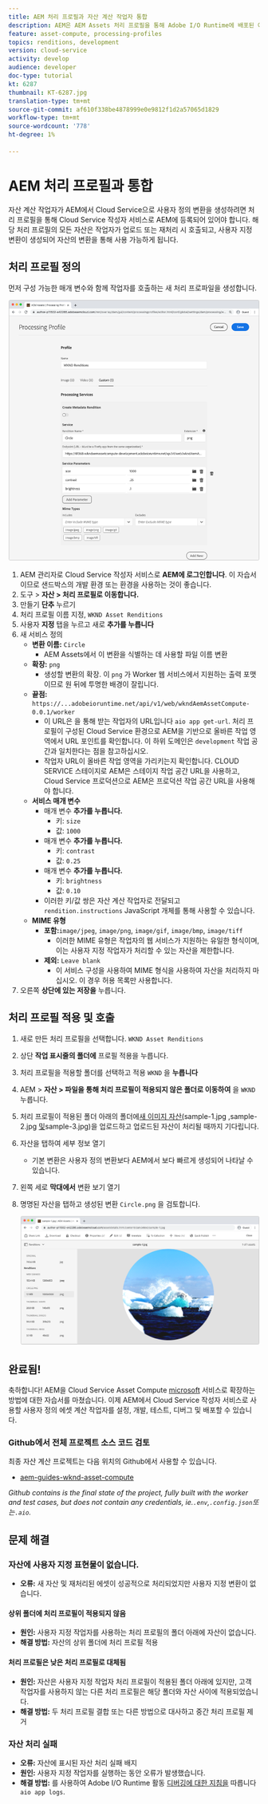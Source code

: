 ```yaml
---
title: AEM 처리 프로필과 자산 계산 작업자 통합
description: AEM은 AEM Assets 처리 프로필을 통해 Adobe I/O Runtime에 배포된 에셋 컴퓨팅 직원과 Cloud Service으로 통합됩니다. 처리 프로필은 사용자 지정 작업자를 사용하여 특정 자산을 처리하고 작업자가 생성한 파일을 자산 표현물로 저장하도록 작성자 서비스에 구성됩니다.
feature: asset-compute, processing-profiles
topics: renditions, development
version: cloud-service
activity: develop
audience: developer
doc-type: tutorial
kt: 6287
thumbnail: KT-6287.jpg
translation-type: tm+mt
source-git-commit: af610f338be4878999e0e9812f1d2a57065d1829
workflow-type: tm+mt
source-wordcount: '778'
ht-degree: 1%

---
```



# AEM 처리 프로필과 통합

자산 계산 작업자가 AEM에서 Cloud Service으로 사용자 정의 변환을 생성하려면 처리 프로필을 통해 Cloud Service 작성자 서비스로 AEM에 등록되어 있어야 합니다. 해당 처리 프로필의 모든 자산은 작업자가 업로드 또는 재처리 시 호출되고, 사용자 지정 변환이 생성되어 자산의 변환을 통해 사용 가능하게 됩니다.

## 처리 프로필 정의

먼저 구성 가능한 매개 변수와 함께 작업자를 호출하는 새 처리 프로파일을 생성합니다.

![처리 프로필](./assets/processing-profiles/new-processing-profile.png)

1. AEM 관리자로 Cloud Service 작성자 서비스로 __AEM에 로그인합니다__. 이 자습서이므로 샌드박스의 개발 환경 또는 환경을 사용하는 것이 좋습니다.
1. 도구 > __자산 > 처리 프로필로 이동합니다.__
1. 만들기 __단추__ 누르기
1. 처리 프로필 이름 지정, `WKND Asset Renditions`
1. 사용자 __지정__ 탭을 누르고 새로 __추가를 누릅니다__
1. 새 서비스 정의
   + __변환 이름:__ `Circle`
      + AEM Assets에서 이 변환을 식별하는 데 사용할 파일 이름 변환
   + __확장:__ `png`
      + 생성할 변환의 확장. 이 `png` 가 Worker 웹 서비스에서 지원하는 출력 포맷이므로 원 뒤에 투명한 배경이 잘립니다.
   + __끝점:__ `https://...adobeioruntime.net/api/v1/web/wkndAemAssetCompute-0.0.1/worker`
      + 이 URL은 을 통해 받는 작업자의 URL입니다 `aio app get-url`. 처리 프로필이 구성된 Cloud Service 환경으로 AEM을 기반으로 올바른 작업 영역에서 URL 포인트를 확인합니다. 이 하위 도메인은 `development` 작업 공간과 일치한다는 점을 참고하십시오.
      + 작업자 URL이 올바른 작업 영역을 가리키는지 확인합니다. CLOUD SERVICE 스테이지로 AEM은 스테이지 작업 공간 URL을 사용하고, Cloud Service 프로덕션으로 AEM은 프로덕션 작업 공간 URL을 사용해야 합니다.
   + __서비스 매개 변수__
      + 매개 변수 __추가를 누릅니다.__
         + 키: `size`
         + 값: `1000`
      + 매개 변수 __추가를 누릅니다.__
         + 키: `contrast`
         + 값: `0.25`
      + 매개 변수 __추가를 누릅니다.__
         + 키: `brightness`
         + 값: `0.10`
      + 이러한 키/값 쌍은 자산 계산 작업자로 전달되고 `rendition.instructions` JavaScript 개체를 통해 사용할 수 있습니다.
   + __MIME 유형__
      + __포함:__`image/jpeg`, `image/png`, `image/gif`, `image/bmp`, `image/tiff`
         + 이러한 MIME 유형은 작업자의 웹 서비스가 지원하는 유일한 형식이며, 이는 사용자 지정 작업자가 처리할 수 있는 자산을 제한합니다.
      + __제외:__ `Leave blank`
         + 이 서비스 구성을 사용하여 MIME 형식을 사용하여 자산을 처리하지 마십시오. 이 경우 허용 목록만 사용합니다.
1. 오른쪽 __상단에 있는 저장을__ 누릅니다.

## 처리 프로필 적용 및 호출

1. 새로 만든 처리 프로필을 선택합니다. `WKND Asset Renditions`
1. 상단 __작업 표시줄의 폴더에__ 프로필 적용을 누릅니다.
1. 처리 프로필을 적용할 폴더를 선택하고 적용 `WKND` 을 __누릅니다__
1. AEM > __자산 > 파일을 통해 처리 프로필이 적용되지 않은 폴더로 이동하여__ 을 `WKND`누릅니다.
1. 처리 프로필이 적용된 폴더 아래의 폴더에[새 이미지 자산(](../assets/samples/sample-1.jpg)sample-1.jpg [,](../assets/samples/sample-2.jpg)sample-2.jpg [및](../assets/samples/sample-3.jpg)sample-3.jpg)을 업로드하고 업로드된 자산이 처리될 때까지 기다립니다.
1. 자산을 탭하여 세부 정보 열기
   + 기본 변환은 사용자 정의 변환보다 AEM에서 보다 빠르게 생성되어 나타날 수 있습니다.
1. 왼쪽 세로 __막대에서__ 변환 보기 열기
1. 명명된 자산을 탭하고 생성된 변환 `Circle.png` 을 검토합니다.

   ![생성된 변환](./assets/processing-profiles/rendition.png)

## 완료됨!

축하합니다! AEM을 Cloud Service Asset Compute [microsoft](../overview.md) 서비스로 확장하는 방법에 대한 자습서를 마쳤습니다. 이제 AEM에서 Cloud Service 작성자 서비스로 사용할 사용자 정의 에셋 계산 작업자를 설정, 개발, 테스트, 디버그 및 배포할 수 있습니다.

### Github에서 전체 프로젝트 소스 코드 검토

최종 자산 계산 프로젝트는 다음 위치의 Github에서 사용할 수 있습니다.

+ [aem-guides-wknd-asset-compute](https://github.com/adobe/aem-guides-wknd-asset-compute)

_Github contains is the final state of the project, fully built with the worker and test cases, but does not contain any credentials, ie.`.env`,`.config.json`또는`.aio`._

## 문제 해결

### 자산에 사용자 지정 표현물이 없습니다.

+ __오류:__ 새 자산 및 재처리된 에셋이 성공적으로 처리되었지만 사용자 지정 변환이 없습니다.

#### 상위 폴더에 처리 프로필이 적용되지 않음

+ __원인:__ 사용자 지정 작업자를 사용하는 처리 프로필의 폴더 아래에 자산이 없습니다.
+ __해결 방법:__ 자산의 상위 폴더에 처리 프로필 적용

#### 처리 프로필은 낮은 처리 프로필로 대체됨

+ __원인:__ 자산은 사용자 지정 작업자 처리 프로필이 적용된 폴더 아래에 있지만, 고객 작업자를 사용하지 않는 다른 처리 프로필은 해당 폴더와 자산 사이에 적용되었습니다.
+ __해결 방법:__ 두 처리 프로필 결합 또는 다른 방법으로 대사하고 중간 처리 프로필 제거

### 자산 처리 실패

+ __오류:__ 자산에 표시된 자산 처리 실패 배지
+ __원인:__ 사용자 지정 작업자를 실행하는 동안 오류가 발생했습니다.
+ __해결 방법:__ 를 사용하여 Adobe I/O Runtime 활동 [디버깅에 대한 지침을](../test-debug/debug.md#aio-app-logs) 따릅니다 `aio app logs`.
